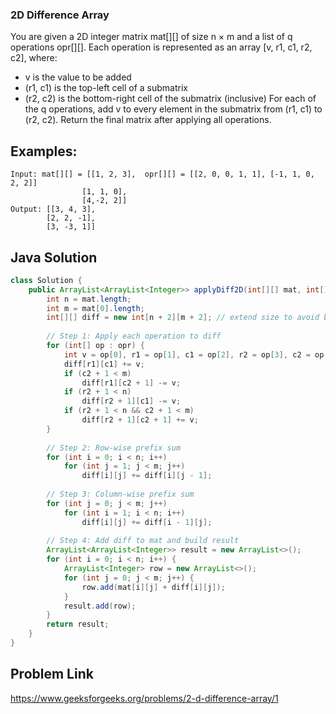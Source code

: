 ### 2D Difference Array

You are given a 2D integer matrix mat[][] of size n × m and a list of q operations opr[][]. Each operation is represented as an array [v, r1, c1, r2, c2], where:

- v is the value to be added
- (r1, c1) is the top-left cell of a submatrix
- (r2, c2) is the bottom-right cell of the submatrix (inclusive)
For each of the q operations, add v to every element in the submatrix from (r1, c1) to (r2, c2). Return the final matrix after applying all operations.
## Examples:
```
Input: mat[][] = [[1, 2, 3],  opr[][] = [[2, 0, 0, 1, 1], [-1, 1, 0, 2, 2]]
                [1, 1, 0],
                [4,-2, 2]]
Output: [[3, 4, 3],
        [2, 2, -1],
        [3, -3, 1]] 
```

## Java Solution
```java
class Solution {
    public ArrayList<ArrayList<Integer>> applyDiff2D(int[][] mat, int[][] opr) {
        int n = mat.length;
        int m = mat[0].length;
        int[][] diff = new int[n + 2][m + 2]; // extend size to avoid bounds issues
        
        // Step 1: Apply each operation to diff
        for (int[] op : opr) {
            int v = op[0], r1 = op[1], c1 = op[2], r2 = op[3], c2 = op[4];
            diff[r1][c1] += v;
            if (c2 + 1 < m)
                diff[r1][c2 + 1] -= v;
            if (r2 + 1 < n)
                diff[r2 + 1][c1] -= v;
            if (r2 + 1 < n && c2 + 1 < m)
                diff[r2 + 1][c2 + 1] += v;
        }
        
        // Step 2: Row-wise prefix sum
        for (int i = 0; i < n; i++)
            for (int j = 1; j < m; j++)
                diff[i][j] += diff[i][j - 1];
        
        // Step 3: Column-wise prefix sum
        for (int j = 0; j < m; j++)
            for (int i = 1; i < n; i++)
                diff[i][j] += diff[i - 1][j];
        
        // Step 4: Add diff to mat and build result
        ArrayList<ArrayList<Integer>> result = new ArrayList<>();
        for (int i = 0; i < n; i++) {
            ArrayList<Integer> row = new ArrayList<>();
            for (int j = 0; j < m; j++) {
                row.add(mat[i][j] + diff[i][j]);
            }
            result.add(row);
        }
        return result;
    }
}
```

## Problem Link
<a>https://www.geeksforgeeks.org/problems/2-d-difference-array/1</a>
